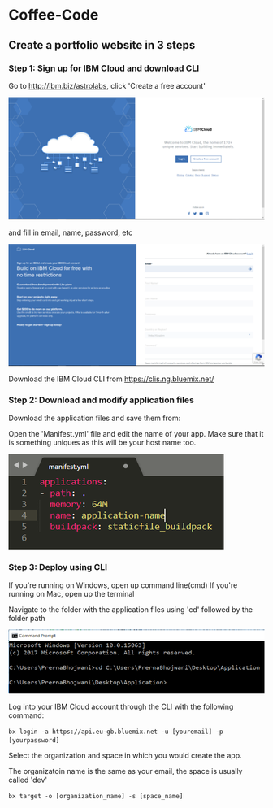 # Coffee-Code

## Create a portfolio website in 3 steps

### Step 1: Sign up for IBM Cloud and download CLI

Go to http://ibm.biz/astrolabs, click 'Create a free account' 

![1](images/1.PNG)

and fill in email, name, password, etc

![2](images/2.PNG)

Download the IBM Cloud CLI from https://clis.ng.bluemix.net/


### Step 2: Download and modify application files

Download the application files and save them from: 

Open the 'Manifest.yml' file and edit the name of your app.
Make sure that it is something uniques as this will be your host name too.

![appname](images/appname.PNG)



### Step 3: Deploy using CLI

If you're running on Windows, open up command line(cmd)
If you're running on Mac, open up the terminal

Navigate to the folder with the application files using 'cd' followed by the folder path 

![cd](images/cd.PNG)

Log into your IBM Cloud account through the CLI with the following command: 

``` bx login -a https://api.eu-gb.bluemix.net -u [youremail] -p [yourpassword] ```

Select the organization and space in which you would create the app.

The organizatoin name is the same as your email, the space is usually called 'dev'

``` bx target -o [organization_name] -s [space_name] ```







